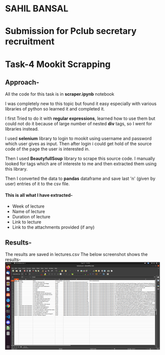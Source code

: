 # SAHIL BANSAL
# Submission for Pclub secretary recruitment
# Task-4 Mookit Scrapping

## Approach-
All the code for this task is in **scraper.ipynb** notebook

I was completely new to this topic but found it easy especially with various libraries of python so learned it and completed it.

I first Tried to do it with **regular expressions**, learned how to use them but could not do it because of large number of nested **div** tags, so I went for libraries instead.

I used **selenium** library to login to mookit using username and password which user gives as input. Then after login i could get hold of the source code of the page the user is interested in.

Then I used **BeautyfullSoup** library to scrape this source code. I manually looked for tags which are of intereste to me and then extracted them using this library.

Then I converted the data to **pandas** dataframe and save last 'n' (given by user) entries of it to the csv file.

#### This is all what I have extracted-
<ul>
<li> Week of lecture</li>
<li> Name of lecture </li>
<li> Duration of lecture </li>
<li> Link to lecture </li>
<li> Link to the attachments provided (if any) </li>
</ul>

## Results-
The results are saved in lectures.csv
The below screenshot shows the results-
<img src="results.png">